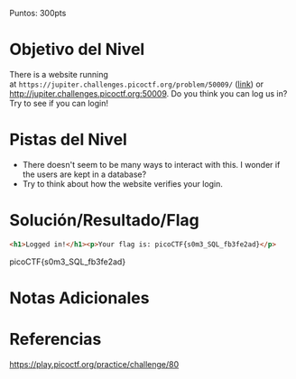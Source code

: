 Puntos: 300pts
# Objetivo del Nivel

There is a website running at `https://jupiter.challenges.picoctf.org/problem/50009/` ([link](https://jupiter.challenges.picoctf.org/problem/50009/)) or http://jupiter.challenges.picoctf.org:50009. Do you think you can log us in? Try to see if you can login!
# Pistas del Nivel
- There doesn't seem to be many ways to interact with this. I wonder if the users are kept in a database?
- Try to think about how the website verifies your login.
# Solución/Resultado/Flag

```html
<h1>Logged in!</h1><p>Your flag is: picoCTF{s0m3_SQL_fb3fe2ad}</p>
```

picoCTF{s0m3_SQL_fb3fe2ad}
# Notas Adicionales
# Referencias

https://play.picoctf.org/practice/challenge/80